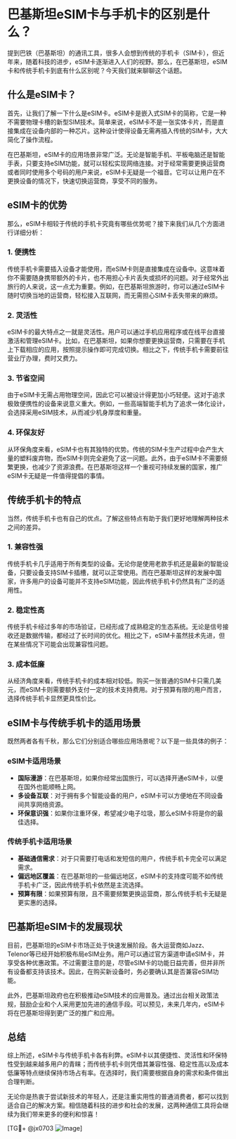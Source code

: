 # 巴基斯坦eSIM卡与手机卡的区别是什么？

提到巴铁（巴基斯坦）的通讯工具，很多人会想到传统的手机卡（SIM卡），但近年来，随着科技的进步，eSIM卡逐渐进入人们的视野。那么，在巴基斯坦，eSIM卡和传统手机卡到底有什么区别呢？今天我们就来聊聊这个话题。

## 什么是eSIM卡？

首先，让我们了解一下什么是eSIM卡。eSIM卡是嵌入式SIM卡的简称，它是一种不需要物理卡槽的新型SIM技术。简单来说，eSIM卡不是一张实体卡片，而是直接集成在设备内部的一种芯片。这种设计使得设备无需再插入传统的SIM卡，大大简化了操作流程。

在巴基斯坦，eSIM卡的应用场景非常广泛。无论是智能手机、平板电脑还是智能手表，只要支持eSIM功能，就可以轻松实现网络连接。对于经常需要更换运营商或者同时使用多个号码的用户来说，eSIM卡无疑是一个福音。它可以让用户在不更换设备的情况下，快速切换运营商，享受不同的服务。

## eSIM卡的优势

那么，eSIM卡相较于传统的手机卡究竟有哪些优势呢？接下来我们从几个方面进行详细分析：

### 1. **便携性**

传统手机卡需要插入设备才能使用，而eSIM卡则是直接集成在设备中。这意味着你不需要随身携带额外的卡片，也不用担心卡片丢失或损坏的问题。对于经常外出旅行的人来说，这一点尤为重要。例如，在巴基斯坦旅游时，你可以通过eSIM卡随时切换当地的运营商，轻松接入互联网，而无需担心SIM卡丢失带来的麻烦。

### 2. **灵活性**

eSIM卡的最大特点之一就是灵活性。用户可以通过手机应用程序或在线平台直接激活和管理eSIM卡。比如，在巴基斯坦，如果你想要更换运营商，只需要在手机上下载相应的应用，按照提示操作即可完成切换。相比之下，传统手机卡需要前往营业厅办理，费时又费力。

### 3. **节省空间**

由于eSIM卡无需占用物理空间，因此它可以被设计得更加小巧轻便。这对于追求极致便携性的设备来说意义重大。例如，一些高端智能手机为了追求一体化设计，会选择采用eSIM技术，从而减少机身厚度和重量。

### 4. **环保友好**

从环保角度来看，eSIM卡也有其独特的优势。传统的SIM卡生产过程中会产生大量的塑料废弃物，而eSIM卡则完全避免了这一问题。此外，由于eSIM卡不需要频繁更换，也减少了资源浪费。在巴基斯坦这样一个重视可持续发展的国家，推广eSIM卡无疑是一件值得提倡的事情。

## 传统手机卡的特点

当然，传统手机卡也有自己的优点。了解这些特点有助于我们更好地理解两种技术之间的差异。

### 1. **兼容性强**

传统手机卡几乎适用于所有类型的设备。无论你是使用老款手机还是最新的智能设备，只要设备支持SIM卡插槽，就可以正常使用。而在巴基斯坦这样的发展中国家，许多用户的设备可能并不支持eSIM功能，因此传统手机卡仍然具有广泛的适用性。

### 2. **稳定性高**

传统手机卡经过多年的市场验证，已经形成了成熟稳定的生态系统。无论是信号接收还是数据传输，都经过了长时间的优化。相比之下，eSIM卡虽然技术先进，但在某些情况下可能会出现兼容性问题。

### 3. **成本低廉**

从经济角度来看，传统手机卡的成本相对较低。购买一张普通的SIM卡只需几美元，而eSIM卡则需要额外支付一定的技术支持费用。对于预算有限的用户而言，选择传统手机卡显然更具性价比。

## eSIM卡与传统手机卡的适用场景

既然两者各有千秋，那么它们分别适合哪些应用场景呢？以下是一些具体的例子：

### eSIM卡适用场景

- **国际漫游**：在巴基斯坦，如果你经常出国旅行，可以选择开通eSIM卡，以便在国外也能顺畅上网。
- **多设备互联**：对于拥有多个智能设备的用户，eSIM卡可以方便地在不同设备间共享网络资源。
- **环保意识强**：如果你注重环保，希望减少电子垃圾，那么eSIM卡将是你的最佳选择。

### 传统手机卡适用场景

- **基础通信需求**：对于只需要打电话和发短信的用户，传统手机卡完全可以满足需求。
- **偏远地区覆盖**：在巴基斯坦的一些偏远地区，eSIM卡的支持度可能不如传统手机卡广泛，因此传统手机卡依然是主流选择。
- **预算有限**：如果预算有限，且不需要频繁更换运营商，那么传统手机卡无疑是更实惠的选择。

## 巴基斯坦eSIM卡的发展现状

目前，巴基斯坦的eSIM卡市场正处于快速发展阶段。各大运营商如Jazz、Telenor等已经开始积极布局eSIM业务。用户可以通过官方渠道申请eSIM卡，并享受各种优惠政策。不过需要注意的是，尽管eSIM卡的功能日益完善，但并非所有设备都支持该技术。因此，在购买新设备时，务必要确认其是否兼容eSIM功能。

此外，巴基斯坦政府也在积极推动eSIM技术的应用普及。通过出台相关政策法规，鼓励企业和个人采用更加先进的通信手段。可以预见，未来几年内，eSIM卡将在巴基斯坦得到更广泛的推广和应用。

## 总结

综上所述，eSIM卡与传统手机卡各有利弊。eSIM卡以其便捷性、灵活性和环保特性受到越来越多用户的青睐；而传统手机卡则凭借其兼容性强、稳定性高以及成本低廉等特点继续保持市场占有率。在选择时，我们需要根据自身的需求和条件做出合理判断。

无论你是热衷于尝试新技术的年轻人，还是注重实用性的普通消费者，都可以找到适合自己的解决方案。相信随着科技的进步和社会的发展，这两种通信工具将会继续为我们带来更多的便利和惊喜！

[TG💪+ @jx0703 ![Image](https://github.com/user-attachments/assets/dbca1d08-cadb-493c-b0ec-ad6f7a83f270)]